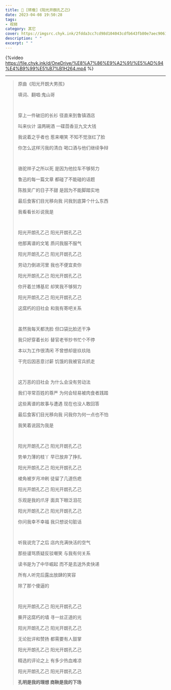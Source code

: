 ```yaml
---
title: 🌻 [转载]《阳光开朗孔乙己》
date: 2023-04-08 19:50:28
tags:
- 视频
category: 其它
cover: https://imgsrc.chyk.ink/2fdda3cc7cd98d104043cdfb643fb80e7aec9061.webp
description: " "
excerpt: " "
---
```


{%video https://file.chyk.ink/d/OneDrive/%E8%A7%86%E9%A2%91/%E5%AD%94%E4%B9%99%E5%B7%B1H264.mp4 %}

---


> 原曲《阳光开朗大男孩》
>
> 填词、翻唱:鬼山哥
>
> <br/>
>
>
> 穿上一件破旧的长衫 径直来到鲁镇酒店
>
> 叫来伙计 温两碗酒 一碟茴香豆九文大钱
>
> 我说着之乎者也 惹来嘲笑 不知不觉涨红了脸
>
> 你怎么这样污我的清白 喝口酒与他们继续争辩
>
> <br/>
>
> 骆驼祥子之所以死 是因为他拉车不够努力
>
> 鲁迅的每一篇文章 都碰了不能碰的话题
>
> 陈胜吴广的日子不甜 是因为不能脚踏实地
>
> 最后食客们目光移向我 问我到底算个什么东西
>
> 我看看长衫说我是
>
> <br/>
>
> 阳光开朗孔乙己 阳光开朗孔乙己
>
> 他那离谱的文笔 质问我服不服气
>
> 阳光开朗孔乙己 阳光开朗孔乙己
>
> 劳动力倒进河里 我也不便宜卖你
>
> 阳光开朗孔乙己 阳光开朗孔乙己
>
> 你开着兰博基尼 却笑我不够努力
>
> 阳光开朗孔乙己 阳光开朗孔乙己
>
> 这腐朽的旧社会 和我有寄吧关系
>
> <br/>
>
> 虽然我每天都洗脸 但口袋比脸还干净
>
> 我只好穿着长衫 替官老爷抄书忙个不停
>
> 本以为工作很清闲 不曾想却是玖玖陆
>
> 干完后因恶意讨薪 饥饿的我被官兵抓走
>
> <br/>
>
> 这万恶的旧社会 为什么会没有劳动法
>
> 我们寻常百姓的尊严 为何会轻易被肉食者践踏
>
> 这些离谱的故事与遭遇 现在也没人敢回答
>
> 最后食客们目光移向我 问我你为何一点也不怕
>
> 我笑着说因为我是
>
> <br/>
>
> 阳光开朗孔乙己 阳光开朗孔乙己
>
> 势单力薄的枝丫 早已放弃了挣扎
>
> 阳光开朗孔乙己 阳光开朗孔乙己
>
> 棱角被岁月冲刷 徒留了几道伤疤
>
> 阳光开朗孔乙己 阳光开朗孔乙己
>
> 乐观是我的爪牙 面具下眼泛泪花
>
> 阳光开朗孔乙己 阳光开朗孔乙己
>
> 你问我幸不幸福 我只想说句脏话
>
> <br/>
>
> 听我说完了之后 店内充满快活的空气
>
> 那些谩骂质疑反驳嘲笑 与我有何关系
>
> 读书是为了中华崛起 而不是去送外卖快递
>
> 所有人听完后露出放肆的笑容
>
> 除了那个傻逼的
>
> <br/>
>
> 阳光开朗孔乙己 阳光开朗孔乙己
>
> 撕开这腐朽的墙 寻一丝正道的光
>
> 阳光开朗孔乙己 阳光开朗孔乙己
>
> 无论批评和赞扬 都需要有人鼓掌
>
> 阳光开朗孔乙己 阳光开朗孔乙己
>
> 精选的评论之上 有多少热血难凉
>
> 阳光开朗孔乙己 阳光开朗孔乙己
>
> **孔明是我的理想 商鞅是我的下场**

